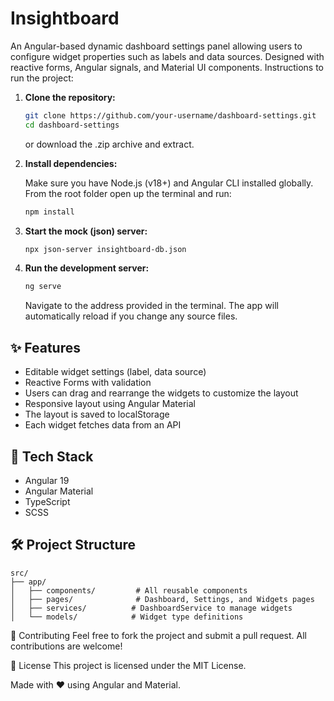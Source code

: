 # Insightboard
An Angular-based dynamic dashboard settings panel allowing users to configure widget properties such as labels and data sources. Designed with reactive forms, Angular signals, and Material UI components. Instructions to run the project:

1. **Clone the repository:**

   ```bash
   git clone https://github.com/your-username/dashboard-settings.git
   cd dashboard-settings
   ```

   or download the .zip archive and extract.
   
2. **Install dependencies:**

    Make sure you have Node.js (v18+) and Angular CLI installed globally. From the root folder open up the terminal and run:
    
      ```bash
      npm install
      ```

4. **Start the mock (json) server:**
    ```bash
    npx json-server insightboard-db.json
    ```
5. **Run the development server:**
   ```bash
   ng serve
   ```
   Navigate to the address provided in the terminal. The app will automatically reload if you change any source files.


## ✨ Features

- Editable widget settings (label, data source)
- Reactive Forms with validation
- Users can drag and rearrange the widgets to customize the layout
- Responsive layout using Angular Material
- The layout is saved to localStorage
- Each widget fetches data from an API

## 🧰 Tech Stack

- Angular 19
- Angular Material
- TypeScript
- SCSS


## 🛠️ Project Structure
    
    src/
    ├── app/
    │   ├── components/         # All reusable components
    │   ├── pages/              # Dashboard, Settings, and Widgets pages
    │   ├── services/          # DashboardService to manage widgets
    │   └── models/            # Widget type definitions
    

🤝 Contributing
Feel free to fork the project and submit a pull request. All contributions are welcome!

📄 License
This project is licensed under the MIT License.

Made with ❤️ using Angular and Material.

